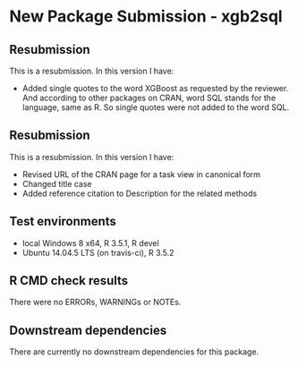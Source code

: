 # New Package Submission - xgb2sql

## Resubmission
This is a resubmission. In this version I have:
* Added single quotes to the word XGBoost as requested by the reviewer. 
And according to other packages on CRAN, word SQL stands for the language, same as R.
So single quotes were not added to the word SQL.

## Resubmission
This is a resubmission. In this version I have:
* Revised URL of the CRAN page for a task view in canonical form
* Changed title case
* Added reference citation to Description for the related methods

## Test environments
* local Windows 8 x64, R 3.5.1, R devel
* Ubuntu 14.04.5 LTS (on travis-ci), R 3.5.2

## R CMD check results
There were no ERRORs, WARNINGs or NOTEs.

## Downstream dependencies
There are currently no downstream dependencies for this package.

